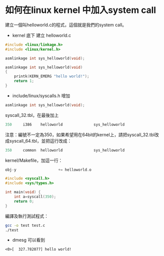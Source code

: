 # 如何在linux kernel 中加入system call

建立一個叫helloworld.c的程式，這個就是我們的system call。

- kernel 底下 建立  helloworld.c

```c
#include <linux/linkage.h>
#include <linux/kernel.h>

asmlinkage int sys_helloworld(void);

asmlinkage int sys_helloworld(void)
{
    printk(KERN_EMERG "hello world!");
    return 1;
}
```

- include/linux/syscalls.h  增加

```c
asmlinkage int sys_helloworld(void);
```


syscall_32.tbl，在最後加上
```c
350     i386    helloworld              sys_helloworld
```

注意：編號不一定為350，如果希望用在64bit的kernel上，請把syscall_32.tbl改成syscall_64.tbl，並把這行改成：

```c
350     common  helloworld              sys_helloworld
```

kernel/Makefile，加這一行：

```c
obj-y                   += helloworld.o
```

```c
#include <syscall.h>
#include <sys/types.h>

int main(void) {
    int a=syscall(350);
    return 0;
}
```

編譯及執行測試程式：

```sh
gcc -o test test.c
./test
```


- dmesg 可以看到

```
<0>[  327.782077] hello world!
```